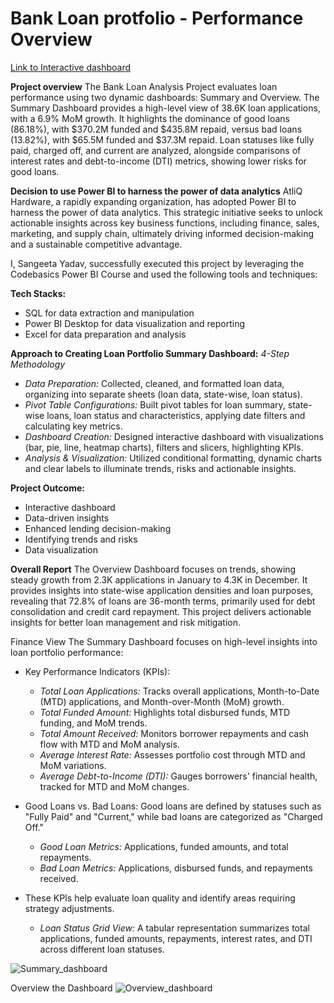 # Bank Loan protfolio - Performance Overview

[Link to Interactive dashboard](https://app.powerbi.com/view?r=eyJrIjoiODY1ZTVlNzctMWMxNC00OWUyLWIyOTQtM2FhZmEzZjlkMDJiIiwidCI6ImM2ZTU0OWIzLTVmNDUtNDAzMi1hYWU5LWQ0MjQ0ZGM1YjJjNCJ9)

**Project overview**
The Bank Loan Analysis Project evaluates loan performance using two dynamic dashboards: Summary and Overview. The Summary Dashboard provides a high-level view of 38.6K loan applications, with a 6.9% MoM growth. It highlights the dominance of good loans (86.18%), with $370.2M funded and $435.8M repaid, versus bad loans (13.82%), with $65.5M funded and $37.3M repaid. Loan statuses like fully paid, charged off, and current are analyzed, alongside comparisons of interest rates and debt-to-income (DTI) metrics, showing lower risks for good loans.

**Decision to use Power BI to harness the power of data analytics**
AtliQ Hardware, a rapidly expanding organization, has adopted Power BI to harness the power of data analytics. This strategic initiative seeks to unlock actionable insights across key business functions, including finance, sales, marketing, and supply chain, ultimately driving informed decision-making and a sustainable competitive advantage.

I, Sangeeta Yadav, successfully executed this project by leveraging the Codebasics Power BI Course and used the following tools and techniques:

**Tech Stacks:**
- SQL for data extraction and manipulation
- Power BI Desktop for data visualization and reporting
- Excel for data preparation and analysis

**Approach to Creating Loan Portfolio Summary Dashboard:**
*4-Step Methodology*

- *Data Preparation:* Collected, cleaned, and formatted loan data, organizing into separate sheets (loan data, state-wise, loan status).
- *Pivot Table Configurations:* Built pivot tables for loan summary, state-wise loans, loan status and characteristics, applying date filters and calculating key metrics.
- *Dashboard Creation:* Designed interactive dashboard with visualizations (bar, pie, line, heatmap charts), filters and slicers, highlighting KPIs.
- *Analysis & Visualization:* Utilized conditional formatting, dynamic charts and clear labels to illuminate trends, risks and actionable insights.

**Project Outcome:**
- Interactive dashboard
- Data-driven insights
- Enhanced lending decision-making
- Identifying trends and risks
- Data visualization
  
**Overall Report**
The Overview Dashboard focuses on trends, showing steady growth from 2.3K applications in January to 4.3K in December. It provides insights into state-wise application densities and loan purposes, revealing that 72.8% of loans are 36-month terms, primarily used for debt consolidation and credit card repayment. This project delivers actionable insights for better loan management and risk mitigation.
 
 Finance View
 The Summary Dashboard focuses on high-level insights into loan portfolio performance:

- Key Performance Indicators (KPIs):

  - *Total Loan Applications:* Tracks overall applications, Month-to-Date (MTD) applications, and Month-over-Month (MoM) growth.
  - *Total Funded Amount:* Highlights total disbursed funds, MTD funding, and MoM trends.
  - *Total Amount Received:* Monitors borrower repayments and cash flow with MTD and MoM analysis.
  - *Average Interest Rate:* Assesses portfolio cost through MTD and MoM variations.
  - *Average Debt-to-Income (DTI):* Gauges borrowers' financial health, tracked for MTD and MoM changes.

- Good Loans vs. Bad Loans: Good loans are defined by statuses such as "Fully Paid" and "Current," while bad loans are categorized as "Charged Off."
  - *Good Loan Metrics:* Applications, funded amounts, and total repayments.
  - *Bad Loan Metrics:* Applications, disbursed funds, and repayments received.
  
- These KPIs help evaluate loan quality and identify areas requiring strategy adjustments.
  - *Loan Status Grid View:* A tabular representation summarizes total applications, funded amounts, repayments, interest rates, and DTI across different loan statuses.

 ![Summary_dashboard](https://github.com/user-attachments/assets/86df8e5f-bb85-497a-a71d-4326ad512f4f)
 
Overview the Dashboard 
![Overview_dashboard](https://github.com/user-attachments/assets/1d360c47-8b21-4124-b146-511f922c75e4)
